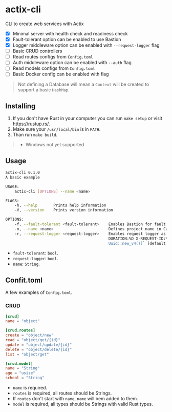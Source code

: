 # actix-cli
CLI to create web services with Actix

- [x] Minimal server with health check and readiness check
- [x] Fault-tolerant option can be enabled to use Bastion
- [x] Logger middleware option can be enabled with `--request-logger` flag
- [ ] Basic CRUD controllers
- [ ] Read routes configs from `Config.toml`
- [ ] Auth middleware option can be enabled with `--auth` flag
- [ ] Read models configs from `Config.toml`
- [ ] Basic Docker config can be enabled with flag

> Not defining a Database will mean a `Context` will be created to support a basic `HashMap`.
 

## Installing

1. If you don't have Rust in your computer you can run `make setup` or visit https://rustup.rs/.
2. Make sure your `/usr/local/bin` is in `PATH`.
3. Than run `make build`.

> * Windows not yet supported

## Usage

```sh
actix-cli 0.1.0
A basic example

USAGE:
    actix-cli [OPTIONS] --name <name>

FLAGS:
    -h, --help       Prints help information
    -V, --version    Prints version information

OPTIONS:
    -f, --fault-tolerant <fault-tolerant>    Enables Bastion for fault tolerant system [default: true]
    -n, --name <name>                        Defines project name in Cargo.toml
    -r, --request-logger <request-logger>    Enables request logger as `[IP:%a DATETIME:%t REQUEST:\"%r\" STATUS: %s
                                             DURATION:%D X-REQUEST-ID:%{x-request-id}o] and `"[x-request-id:
                                             Uuid::new_v4()]` [default: true]
```

* `fault-tolerant`: `bool`.
* `request-logger`: `bool`.
* `name`: `String`.

## Confit.toml

A few examples of `Config.toml`.

### CRUD

```toml
[crud]
name = "object"

[crud.routes]
create = "object/new"
read = "object/get/{id}"
update = "object/update/{id}"
delete = "object/delete/{id}"
list = "object/get"

[crud.model]
name = "String"
age = "usize"
school = "String"
```

* `name` is required.
* `routes` is required, all routes should be Strings.
* If `routes` don't start with `name`, `name` will bem added to them.
* `model` is required, all types should be Strings with valid Rust types.